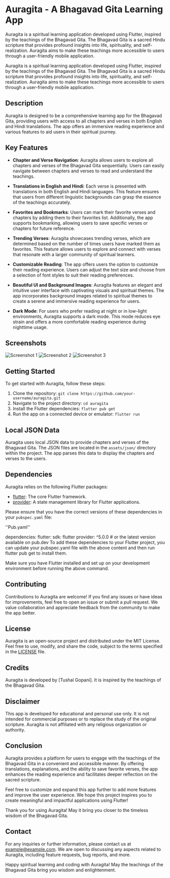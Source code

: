 # Auragita - A Bhagavad Gita Learning App



Auragita is a spiritual learning application developed using Flutter, inspired by the teachings of the Bhagavad Gita. The Bhagavad Gita is a sacred Hindu scripture that provides profound insights into life, spirituality, and self-realization. Auragita aims to make these teachings more accessible to users through a user-friendly mobile application.



Auragita is a spiritual learning application developed using Flutter, inspired by the teachings of the Bhagavad Gita. The Bhagavad Gita is a sacred Hindu scripture that provides profound insights into life, spirituality, and self-realization. Auragita aims to make these teachings more accessible to users through a user-friendly mobile application.

## Description

Auragita is designed to be a comprehensive learning app for the Bhagavad Gita, providing users with access to all chapters and verses in both English and Hindi translations. The app offers an immersive reading experience and various features to aid users in their spiritual journey.

## Key Features

- **Chapter and Verse Navigation**: Auragita allows users to explore all chapters and verses of the Bhagavad Gita sequentially. Users can easily navigate between chapters and verses to read and understand the teachings.

- **Translations in English and Hindi**: Each verse is presented with translations in both English and Hindi languages. This feature ensures that users from different linguistic backgrounds can grasp the essence of the teachings accurately.

- **Favorites and Bookmarks**: Users can mark their favorite verses and chapters by adding them to their favorites list. Additionally, the app supports bookmarking, allowing users to save specific verses or chapters for future reference.

- **Trending Verses**: Auragita showcases trending verses, which are determined based on the number of times users have marked them as favorites. This feature allows users to explore and connect with verses that resonate with a larger community of spiritual learners.

- **Customizable Reading**: The app offers users the option to customize their reading experience. Users can adjust the text size and choose from a selection of font styles to suit their reading preferences.

- **Beautiful UI and Background Images**: Auragita features an elegant and intuitive user interface with captivating visuals and spiritual themes. The app incorporates background images related to spiritual themes to create a serene and immersive reading experience for users.

- **Dark Mode**: For users who prefer reading at night or in low-light environments, Auragita supports a dark mode. This mode reduces eye strain and offers a more comfortable reading experience during nighttime usage.

## Screenshots

![Screenshot 1](screenshots/screenshot1.png)
![Screenshot 2](screenshots/screenshot2.png)
![Screenshot 3](screenshots/screenshot3.png)

## Getting Started

To get started with Auragita, follow these steps:

1. Clone the repository: `git clone https://github.com/your-username/auragita.git`
2. Navigate to the project directory: `cd auragita`
3. Install the Flutter dependencies: `flutter pub get`
4. Run the app on a connected device or emulator: `flutter run`

## Local JSON Data

Auragita uses local JSON data to provide chapters and verses of the Bhagavad Gita. The JSON files are located in the `assets/json/` directory within the project. The app parses this data to display the chapters and verses to the users.

## Dependencies

Auragita relies on the following Flutter packages:

- [flutter](https://flutter.dev): The core Flutter framework.
- [provider](https://pub.dev/packages/provider): A state management library for Flutter applications.

Please ensure that you have the correct versions of these dependencies in your `pubspec.yaml` file:

''Pub.yaml''

dependencies:
  flutter:
    sdk: flutter
  provider: ^5.0.0  # or the latest version available on pub.dev
To add these dependencies to your Flutter project, you can update your pubspec.yaml file with the above content and then run flutter pub get to install them.

Make sure you have Flutter installed and set up on your development environment before running the above command.

## Contributing

Contributions to Auragita are welcome! If you find any issues or have ideas for improvements, feel free to open an issue or submit a pull request. We value collaboration and appreciate feedback from the community to make the app better.

## License

Auragita is an open-source project and distributed under the MIT License. Feel free to use, modify, and share the code, subject to the terms specified in the [LICENSE](LICENSE) file.

## Credits
Auragita is developed by [Tushal Gopani]. It is inspired by the teachings of the Bhagavad Gita.

## Disclaimer
This app is developed for educational and personal use only. It is not intended for commercial purposes or to replace the study of the original scripture. Auragita is not affiliated with any religious organization or authority.

## Conclusion
Auragita provides a platform for users to engage with the teachings of the Bhagavad Gita in a convenient and accessible manner. By offering translations, explanations, and the ability to save favorite verses, the app enhances the reading experience and facilitates deeper reflection on the sacred scripture.

Feel free to customize and expand this app further to add more features and improve the user experience. We hope this project inspires you to create meaningful and impactful applications using Flutter!

Thank you for using Auragita! May it bring you closer to the timeless wisdom of the Bhagavad Gita.

## Contact

For any inquiries or further information, please contact us at example@example.com. We are open to discussing any aspects related to Auragita, including feature requests, bug reports, and more.

Happy spiritual learning and coding with Auragita! May the teachings of the Bhagavad Gita bring you wisdom and enlightenment.
